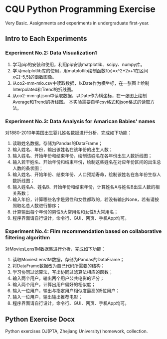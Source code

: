 #  CQU Python Programming Exercise

Very Basic.
Assignments and experiments in undergraduate first-year.

## Intro to Each Experiments

### Experiment No.2: Data Visualization1
1. 学习pip的安装和使用，利用pip安装matplotlib、scipy、numpy库。
2. 学习matplotlib库的使用，用matplotlib绘制函数f(x)=x^2+2x+1在区间x∈[-5,5]的函数图像。
3. 从co2-mm-mlo.csv中读取数据，以Date作为横坐标，在一张图上绘制Interpolated和Trend的折线图。
4. 从co2-mm-gl.json中读取数据，以Date作为横坐标，在一张图上绘制Average和Trend的折线图。
本实验需要自学csv格式和json格式的读取方法。

### Experiment No.3: Data Analysis for Amarican Babies' names
对1880-2010年美国出生婴儿姓名数据进行分析，完成如下功能： 
1. 读取姓名数据，存储为Pandas的DataFrame；
2. 输入姓名、年份，输出该姓名在该年份的出生人数；
3. 输入姓名、开始年份和结束年份，绘制该姓名在各年份出生人数折线图；
4. 输入若干姓名、开始年份和结束年份，绘制这些姓名在对应年份区间的出生总人数的条状图；
5. 输入姓名、开始年份、结束年份、人口预期寿命，绘制该姓名在各年份生存人数折线图；
6. 输入姓名A、姓名B、开始年份和结束年份，计算姓名A与姓名B出生人数的相关系数；
7. 输入年份，计算哪些名字是男性和女性都取的，若没有输出None，若有请按照取名总人数进行排序；
8. 计算输出每个年份的男性5大常用名和女性5大常用名；
9. 程序界面请自行设计，命令行、GUI、网页、手机App均可。

### Experiment No.4: Film recommendation based on collaborative filtering algorithm
对MoviesLens1M数据集进行分析，完成如下功能：
1. 读取MoviesLens1M数据，存储为Pandas的DataFrame；
2. 将DataFrame数据改为自己代码所需要的结构；
3. 学习协同过滤算法，写出协同过滤算法相应的函数；
4. 输入两个用户，输出两个用户公共电影的评分；
5. 输入两个用户，计算出用户偏好的相似度；
6. 输入一位用户，输出与指定用户相似度最高的5位用户；
7. 输入一位用户，输出输出推荐电影；
8. 程序界面请自行设计，命令行、GUI、网页、手机App均可。

## Python Exercise Docx
Python exercises OJ(PTA, Zhejiang University) homework, collection.




